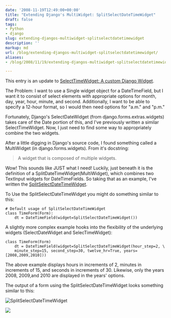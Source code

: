 ```yaml
---
date: '2008-11-19T12:49:00+00:00'
title: "Extending Django's MultiWidget: SplitSelectDateTimeWidget"
draft: false
tags:
- Python
- django
slug: extending-djangos-multiwidget-splitselectdatetimewidget
description: ''
markup: md
url: /blog/extending-djangos-multiwidget-splitselectdatetimewidget/
aliases:
- /blog/2008/11/19/extending-djangos-multiwidget-splitselectdatetimewidget/

---
```


This entry is an update to [SelectTimeWidget: A custom Django Widget](/blog/selecttimewidget-a-custom-django-widget/).   
  
The Problem: I want to use a Single widget object for a DateTimeField, but I want it to consist of select elements with appropriate options for month, day, year, hour, minute, and second. Additionally, I want to be able to specify a 12-hour format, so I would then need options for "a.m." and "p.m."  
  
Fortunately, Django's SelectDateWidget (from django.forms.extras.widgets) takes care of the Date portion of this, and I've previously written a similar SelectTimeWidget. Now, I just need to find some way to appropriately combine the two widgets.  
  
After a little digging in Django's source code, I found something called a MultiWidget (in django.forms.widgets). From it's docstring:


> A widget that is composed of multiple widgets.

Wow! This sounds like JUST what I need! Luckily, just beneath it is the definition of a SplitDateTimeWidget(MultiWidget), which combines two TextInput widgets for DateTimeFields. So taking that as an example, I've written the  [SplitSelectDateTimeWidget](http://www.djangosnippets.org/snippets/1206/).  
  
To Use the SplitSelectDateTimeWidget you might do something similar to this:


```
# Default usage of SplitSelectDateTimeWidget  
class TimeForm(Form):  
    dt = DateTimeField(widget=SplitSelectDateTimeWidget())  

```
  
  
A slightly more complex example hooks into the flexibility of the underlying widgets (SelectDateWidget and SelecTimeWidget):  



```
class TimeForm(Form)  
    dt = DateTimeField(widget=SplitSelectDateTimeWidget(hour_step=2, \  
    minute_step=15, second_step=30, twelve_hr=True, years=[2008,2009,2010]))  

```
  
The above example displays hours in increments of 2, minutes in increments of 15, and seconds in increments of 30. Likewise, only the years 2008, 2009,and 2010 are displayed in the years' options.  
  
The output of a form using the SplitSelectDateTimeWidget looks something similar to this:  
  
![SplitSelectDateTimeWidget](http://files.bradmontgomery.net/images/datetimeselect.png "SplitSelectDateTimeWidget")

![](https://blogger.googleusercontent.com/tracker/4123748873183487963-8329154980397267028?l=bradmontgomery.blogspot.com)
